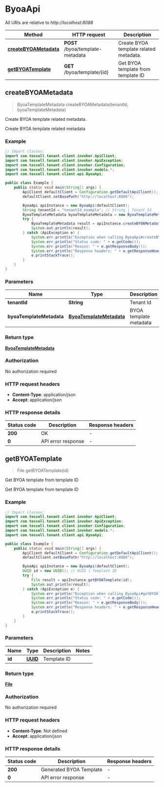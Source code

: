 # ByoaApi

All URIs are relative to *http://localhost:8088*

Method | HTTP request | Description
------------- | ------------- | -------------
[**createBYOAMetadata**](ByoaApi.md#createBYOAMetadata) | **POST** /byoa/template-metadata | Create BYOA template related metadata.
[**getBYOATemplate**](ByoaApi.md#getBYOATemplate) | **GET** /byoa/template/{id} | Get BYOA template from template ID



## createBYOAMetadata

> ByoaTemplateMetadata createBYOAMetadata(tenantId, byoaTemplateMetadata)

Create BYOA template related metadata.

Create BYOA template related metadata

### Example

```java
// Import classes:
import com.tessell.tenant.client.invoker.ApiClient;
import com.tessell.tenant.client.invoker.ApiException;
import com.tessell.tenant.client.invoker.Configuration;
import com.tessell.tenant.client.invoker.models.*;
import com.tessell.tenant.client.api.ByoaApi;

public class Example {
    public static void main(String[] args) {
        ApiClient defaultClient = Configuration.getDefaultApiClient();
        defaultClient.setBasePath("http://localhost:8088");

        ByoaApi apiInstance = new ByoaApi(defaultClient);
        String tenantId = "tenantId_example"; // String | Tenant Id
        ByoaTemplateMetadata byoaTemplateMetadata = new ByoaTemplateMetadata(); // ByoaTemplateMetadata | BYOA template metadata
        try {
            ByoaTemplateMetadata result = apiInstance.createBYOAMetadata(tenantId, byoaTemplateMetadata);
            System.out.println(result);
        } catch (ApiException e) {
            System.err.println("Exception when calling ByoaApi#createBYOAMetadata");
            System.err.println("Status code: " + e.getCode());
            System.err.println("Reason: " + e.getResponseBody());
            System.err.println("Response headers: " + e.getResponseHeaders());
            e.printStackTrace();
        }
    }
}
```

### Parameters


Name | Type | Description  | Notes
------------- | ------------- | ------------- | -------------
 **tenantId** | **String**| Tenant Id |
 **byoaTemplateMetadata** | [**ByoaTemplateMetadata**](ByoaTemplateMetadata.md)| BYOA template metadata |

### Return type

[**ByoaTemplateMetadata**](ByoaTemplateMetadata.md)

### Authorization

No authorization required

### HTTP request headers

- **Content-Type**: application/json
- **Accept**: application/json


### HTTP response details
| Status code | Description | Response headers |
|-------------|-------------|------------------|
| **200** | OK |  -  |
| **0** | API error response |  -  |


## getBYOATemplate

> File getBYOATemplate(id)

Get BYOA template from template ID

Get BYOA template from template ID

### Example

```java
// Import classes:
import com.tessell.tenant.client.invoker.ApiClient;
import com.tessell.tenant.client.invoker.ApiException;
import com.tessell.tenant.client.invoker.Configuration;
import com.tessell.tenant.client.invoker.models.*;
import com.tessell.tenant.client.api.ByoaApi;

public class Example {
    public static void main(String[] args) {
        ApiClient defaultClient = Configuration.getDefaultApiClient();
        defaultClient.setBasePath("http://localhost:8088");

        ByoaApi apiInstance = new ByoaApi(defaultClient);
        UUID id = new UUID(); // UUID | Template ID
        try {
            File result = apiInstance.getBYOATemplate(id);
            System.out.println(result);
        } catch (ApiException e) {
            System.err.println("Exception when calling ByoaApi#getBYOATemplate");
            System.err.println("Status code: " + e.getCode());
            System.err.println("Reason: " + e.getResponseBody());
            System.err.println("Response headers: " + e.getResponseHeaders());
            e.printStackTrace();
        }
    }
}
```

### Parameters


Name | Type | Description  | Notes
------------- | ------------- | ------------- | -------------
 **id** | [**UUID**](.md)| Template ID |

### Return type

[**File**](File.md)

### Authorization

No authorization required

### HTTP request headers

- **Content-Type**: Not defined
- **Accept**: application/json


### HTTP response details
| Status code | Description | Response headers |
|-------------|-------------|------------------|
| **200** | Generated BYOA Template |  -  |
| **0** | API error response |  -  |

